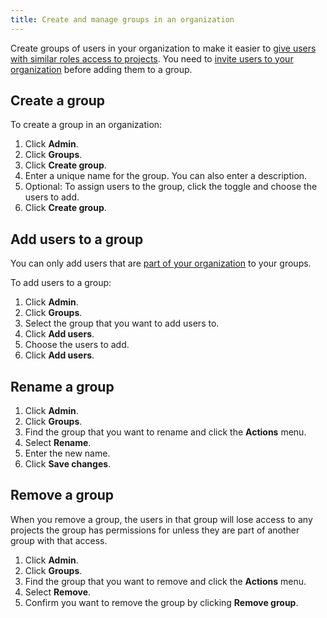 ```yaml
---
title: Create and manage groups in an organization
---
```


Create groups of users in your organization to make it easier to
[give users with similar roles access to projects](/docs/platform/howto/add-groups-projects). You need to
[invite users to your organization](/docs/platform/howto/manage-org-users) before adding them to a group.

## Create a group

To create a group in an organization:

1.  Click **Admin**.
2.  Click **Groups**.
3.  Click **Create group**.
4.  Enter a unique name for the group. You can also enter a description.
5.  Optional: To assign users to the group, click the toggle and choose
    the users to add.
6.  Click **Create group**.

## Add users to a group

You can only add users that are
[part of your organization](/docs/platform/howto/manage-org-users) to your groups.

To add users to a group:

1.  Click **Admin**.
2.  Click **Groups**.
3.  Select the group that you want to add users to.
4.  Click **Add users**.
5.  Choose the users to add.
6.  Click **Add users**.

## Rename a group

1.  Click **Admin**.
2.  Click **Groups**.
3.  Find the group that you want to rename and click the **Actions**
    menu.
4.  Select **Rename**.
5.  Enter the new name.
6.  Click **Save changes**.

## Remove a group

When you remove a group, the users in that group will lose access to any
projects the group has permissions for unless they are part of another
group with that access.

1.  Click **Admin**.
2.  Click **Groups**.
3.  Find the group that you want to remove and click the **Actions**
    menu.
4.  Select **Remove**.
5.  Confirm you want to remove the group by clicking **Remove group**.
